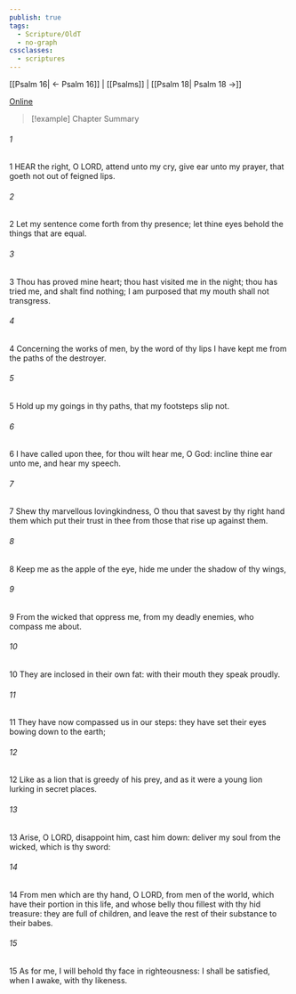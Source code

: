 ```yaml
---
publish: true
tags:
  - Scripture/OldT
  - no-graph
cssclasses:
  - scriptures
---
```

[[Psalm 16| ← Psalm 16]] | [[Psalms]] | [[Psalm 18| Psalm 18 →]]

[Online](https://churchofjesuschrist.org/study/scriptures/ot/ps/17?lang=eng)

>[!example] Chapter Summary
>
###### 1
1 HEAR the right, O LORD, attend unto my cry, give ear unto my prayer, that goeth not out of feigned lips.
###### 2
2 Let my sentence come forth from thy presence; let thine eyes behold the things that are equal.
###### 3
3 Thou has proved mine heart; thou hast visited me in the night; thou has tried me, and shalt find nothing; I am purposed that my mouth shall not transgress.
###### 4
4 Concerning the works of men, by the word of thy lips I have kept me from the paths of the destroyer.
###### 5
5 Hold up my goings in thy paths, that my footsteps slip not.
###### 6
6 I have called upon thee, for thou wilt hear me, O God: incline thine ear unto me, and hear my speech.
###### 7
7 Shew thy marvellous lovingkindness, O thou that savest by thy right hand them which put their trust in thee from those that rise up against them.
###### 8
8 Keep me as the apple of the eye, hide me under the shadow of thy wings,
###### 9
9 From the wicked that oppress me, from my deadly enemies, who compass me about.
###### 10
10 They are inclosed in their own fat: with their mouth they speak proudly.
###### 11
11 They have now compassed us in our steps: they have set their eyes bowing down to the earth;
###### 12
12 Like as a lion that is greedy of his prey, and as it were a young lion lurking in secret places.
###### 13
13 Arise, O LORD, disappoint him, cast him down: deliver my soul from the wicked, which is thy sword:
###### 14
14 From men which are thy hand, O LORD, from men of the world, which have their portion in this life, and whose belly thou fillest with thy hid treasure: they are full of children, and leave the rest of their substance to their babes.
###### 15
15 As for me, I will behold thy face in righteousness: I shall be satisfied, when I awake, with thy likeness.



